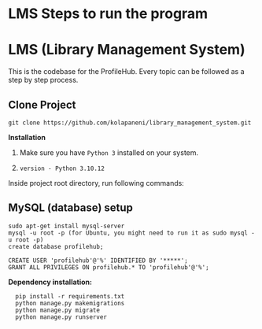 # LMS Steps to run the program

LMS (Library Management System)
==================================

This is the codebase for the ProfileHub. Every topic can be followed as a step by step process.

## Clone Project

    git clone https://github.com/kolapaneni/library_management_system.git

**Installation**

1. Make sure you have `Python 3` installed on your system.
2.     version - Python 3.10.12
   
Inside project root directory, run following commands:

## MySQL (database) setup

    sudo apt-get install mysql-server
    mysql -u root -p (for Ubuntu, you might need to run it as sudo mysql -u root -p)
    create database profilehub;
    
    CREATE USER 'profilehub'@'%' IDENTIFIED BY '*****';
    GRANT ALL PRIVILEGES ON profilehub.* TO 'profilehub'@'%';

**Dependency installation:**

      pip install -r requirements.txt
      python manage.py makemigrations
      python manage.py migrate
      python manage.py runserver


